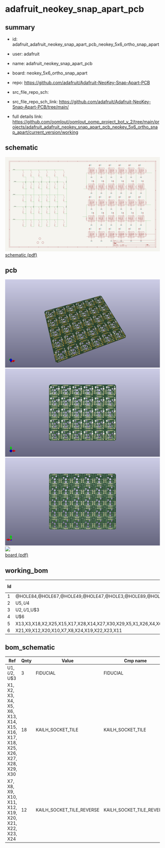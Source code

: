 # adafruit_neokey_snap_apart_pcb
 
## summary 
* id: adafruit_adafruit_neokey_snap_apart_pcb_neokey_5x6_ortho_snap_apart
* user: adafruit
* name: adafruit_neokey_snap_apart_pcb
* board: neokey_5x6_ortho_snap_apart
* repo: https://github.com/adafruit/Adafruit-NeoKey-Snap-Apart-PCB



* src_file_repo_sch: 
* src_file_repo_sch_link: https://github.com/adafruit/Adafruit-NeoKey-Snap-Apart-PCB/tree/main/
* full details link: https://github.com/oomlout/oomlout_oomp_project_bot_v_2/tree/main/projects/adafruit_adafruit_neokey_snap_apart_pcb_neokey_5x6_ortho_snap_apart/current_version/working  

## schematic  
![](working_schematic_600.png)  
[schematic (pdf)](working_schematic.pdf) 






















## pcb  
![](working_3d_600.png) 
![](working_3d_front_600.png)  
![](working_3d_back_600.png)  
![](working_600.png)  
[board (pdf)](working.pdf)  

## working_bom
| Id | Designator | Footprint | Quantity | Designation | Supplier and ref |  | None | 
| --- | --- | --- | --- | --- | --- | --- | --- | 
| 1 | @HOLE84,@HOLE67,@HOLE49,@HOLE47,@HOLE3,@HOLE89,@HOLE87,@HOLE19,@HOLE22,@HOLE54,@HOLE95,@HOLE40,@HOLE5,@HOLE36,@HOLE59,@HOLE38,@HOLE80,@HOLE82,@HOLE30,@HOLE73,@HOLE69,@HOLE93,@HOLE14,@HOLE97,@HOLE27,@HOLE28,@HOLE39,@HOLE90,@HOLE0,@HOLE15,@HOLE70,@HOLE96,@HOLE76,@HOLE33,@HOLE66,@HOLE56,@HOLE6,@HOLE31,@HOLE77,@HOLE75,@HOLE72,@HOLE81,@HOLE53,@HOLE4,@HOLE92,@HOLE50,@HOLE83,@HOLE10,@HOLE42,@HOLE35,@HOLE71,@HOLE7,@HOLE12,@HOLE55,@HOLE21,@HOLE17,@HOLE74,@HOLE1,@HOLE94,@HOLE58,@HOLE79,@HOLE60,@HOLE44,@HOLE11,@HOLE61,@HOLE2,@HOLE34,@HOLE29,@HOLE51,@HOLE65,@HOLE78,@HOLE86,@HOLE57,@HOLE26,@HOLE13,@HOLE8,@HOLE23,@HOLE64,@HOLE37,@HOLE63,@HOLE25,@HOLE85,@HOLE68,@HOLE46,@HOLE88,@HOLE48,@HOLE62,@HOLE43,@HOLE20,@HOLE24,@HOLE41,@HOLE9,@HOLE45,@HOLE52,@HOLE18,@HOLE16,@HOLE32,@HOLE91 |  | 98 |  |  |  | [''] | 
| 2 | U$5,U$4 | ADAFRUIT_2.5MM | 2 |  |  |  | [''] | 
| 3 | U$2,U$1,U$3 | FIDUCIAL_1MM | 3 | FIDUCIAL |  |  | [''] | 
| 4 | U$6 | PCBFEAT-REV-040 | 1 |  |  |  | [''] | 
| 5 | X13,X3,X18,X2,X25,X15,X17,X28,X14,X27,X30,X29,X5,X1,X26,X4,X6,X16 | KAILH_SOCKET_TILE | 18 | KAILH_SOCKET_TILE |  |  | [''] | 
| 6 | X21,X9,X12,X20,X10,X7,X8,X24,X19,X22,X23,X11 | KAILH_SOCKET_TILE_REV | 12 | KAILH_SOCKET_TILE_REVERSE |  |  | [''] | 


## bom_schematic
| Ref | Qnty | Value | Cmp name | Footprint | Description | Vendor | DNP | 
| --- | --- | --- | --- | --- | --- | --- | --- | 
| U$1, U$2, U$3 | 3 | FIDUCIAL | FIDUCIAL | working:FIDUCIAL_1MM |  |  |  | 
| X1, X2, X3, X4, X5, X6, X13, X14, X15, X16, X17, X18, X25, X26, X27, X28, X29, X30 | 18 | KAILH_SOCKET_TILE | KAILH_SOCKET_TILE | working:KAILH_SOCKET_TILE |  |  |  | 
| X7, X8, X9, X10, X11, X12, X19, X20, X21, X22, X23, X24 | 12 | KAILH_SOCKET_TILE_REVERSE | KAILH_SOCKET_TILE_REVERSE | working:KAILH_SOCKET_TILE_REV |  |  |  | 



